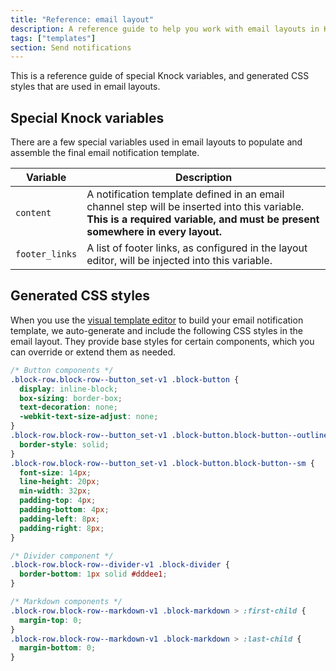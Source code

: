 ```yaml
---
title: "Reference: email layout"
description: A reference guide to help you work with email layouts in Knock
tags: ["templates"]
section: Send notifications
---
```


This is a reference guide of special Knock variables, and generated CSS styles that are used in email layouts.

## Special Knock variables

There are a few special variables used in email layouts to populate and assemble the final email notification template.

| Variable       | Description                                                                                                                                                                   |
| -------------- | ----------------------------------------------------------------------------------------------------------------------------------------------------------------------------- |
| `content`      | A notification template defined in an email channel step will be inserted into this variable. **This is a required variable, and must be present somewhere in every layout.** |
| `footer_links` | A list of footer links, as configured in the layout editor, will be injected into this variable.                                                                              |

## Generated CSS styles

When you use the [visual template editor](/send-notifications/designing-workflows#visual-editing-with-drag-and-drop-components) to build your email notification template, we auto-generate and include the following CSS styles in the email layout. They provide base styles for certain components, which you can override or extend them as needed.

```css Base component styles
/* Button components */
.block-row.block-row--button_set-v1 .block-button {
  display: inline-block;
  box-sizing: border-box;
  text-decoration: none;
  -webkit-text-size-adjust: none;
}
.block-row.block-row--button_set-v1 .block-button.block-button--outline {
  border-style: solid;
}
.block-row.block-row--button_set-v1 .block-button.block-button--sm {
  font-size: 14px;
  line-height: 20px;
  min-width: 32px;
  padding-top: 4px;
  padding-bottom: 4px;
  padding-left: 8px;
  padding-right: 8px;
}

/* Divider component */
.block-row.block-row--divider-v1 .block-divider {
  border-bottom: 1px solid #dddee1;
}

/* Markdown components */
.block-row.block-row--markdown-v1 .block-markdown > :first-child {
  margin-top: 0;
}
.block-row.block-row--markdown-v1 .block-markdown > :last-child {
  margin-bottom: 0;
}
```
